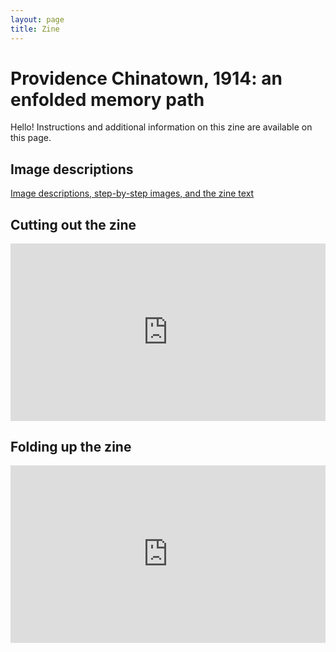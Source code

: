 ```yaml
---
layout: page
title: Zine
---
```


# Providence Chinatown, 1914: an enfolded memory path

Hello! Instructions and additional information on this zine are available on this page.

## Image descriptions

[Image descriptions, step-by-step images, and the zine text](https://jywarren.github.io/enfolded-memory-path/)

## Cutting out the zine

<div class="youtube-video-container">
<iframe width="560" height="315" src="https://www.youtube.com/embed/9zlnhRDGmFk?si=IJKjKdtFtoMQdBGX" title="YouTube video player" frameborder="0" allow="accelerometer; autoplay; clipboard-write; encrypted-media; gyroscope; picture-in-picture; web-share" allowfullscreen></iframe> 
</div>

## Folding up the zine

<div class="youtube-video-container">
<iframe width="560" height="315" src="https://www.youtube.com/embed/NipXnVwpNSo?si=o6ynpgCnhqwQ7j6q" title="YouTube video player" frameborder="0" allow="accelerometer; autoplay; clipboard-write; encrypted-media; gyroscope; picture-in-picture; web-share" allowfullscreen></iframe>
</div>

<style>

.youtube-video-container {
  position: relative;
  overflow: hidden;
  width: 100%;
  margin-bottom: 20px;
}

.youtube-video-container::after {
  display: block;
  content: "";
  padding-top: 56.25%;
}

.youtube-video-container iframe {
  position: absolute;
  top: 0;
  left: 0;
  width: 100%;
  height: 100%;
}

</style>
